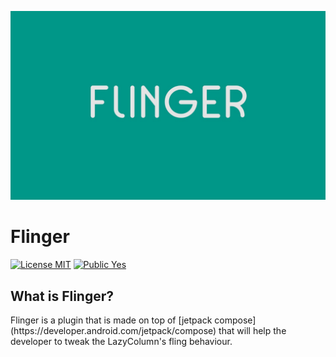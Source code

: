 <p align="center">
  <img src="https://github.com/iamjosephmj/flinger/blob/develop/repo-media/flinger.jpeg" />
</p>

# Flinger

[![License MIT](https://img.shields.io/badge/License-MIT-blue.svg?style=flat)]()
[![Public Yes](https://img.shields.io/badge/Public-yes-green.svg?style=flat)]()

## What is Flinger?

<p>
Flinger is a plugin that is made on top of [jetpack compose](https://developer.android.com/jetpack/compose) that will help the developer to 
tweak the LazyColumn's fling behaviour.
</p>
